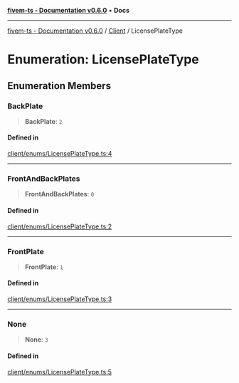 [**fivem-ts - Documentation v0.6.0**](../../../README.md) • **Docs**

***

[fivem-ts - Documentation v0.6.0](../../../README.md) / [Client](../README.md) / LicensePlateType

# Enumeration: LicensePlateType

## Enumeration Members

### BackPlate

> **BackPlate**: `2`

#### Defined in

[client/enums/LicensePlateType.ts:4](https://github.com/Purpose-Dev/fivem-ts/blob/main/src/client/enums/LicensePlateType.ts#L4)

***

### FrontAndBackPlates

> **FrontAndBackPlates**: `0`

#### Defined in

[client/enums/LicensePlateType.ts:2](https://github.com/Purpose-Dev/fivem-ts/blob/main/src/client/enums/LicensePlateType.ts#L2)

***

### FrontPlate

> **FrontPlate**: `1`

#### Defined in

[client/enums/LicensePlateType.ts:3](https://github.com/Purpose-Dev/fivem-ts/blob/main/src/client/enums/LicensePlateType.ts#L3)

***

### None

> **None**: `3`

#### Defined in

[client/enums/LicensePlateType.ts:5](https://github.com/Purpose-Dev/fivem-ts/blob/main/src/client/enums/LicensePlateType.ts#L5)
